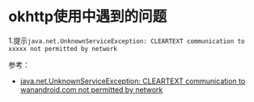 # okhttp使用中遇到的问题

1.提示`java.net.UnknownServiceException: CLEARTEXT communication to xxxxx not permitted by network`

参考：

+ [java.net.UnknownServiceException: CLEARTEXT communication to wanandroid.com not permitted by network](https://blog.csdn.net/jing_80/article/details/89492429)

